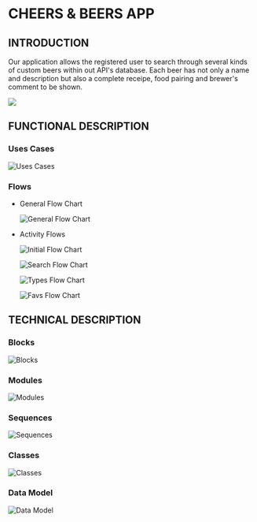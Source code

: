 # CHEERS & BEERS APP

## INTRODUCTION
Our application allows the registered user to search through several kinds of custom beers within out API's database. Each beer has not only a name and description but also a complete receipe, food pairing and brewer's comment to be shown.

![](https://media.giphy.com/media/c1zviFHCf4pq0/giphy.gif)

## FUNCTIONAL DESCRIPTION

### Uses Cases

![Uses Cases](./images/usesCases.png)

### Flows

- General Flow Chart 

    ![General Flow Chart](./images/flowChart.png)

- Activity Flows

    ![Initial Flow Chart](./images/flowInicial.png)
    
    ![Search Flow Chart](./images/flowSearch.png)
    
    ![Types Flow Chart](./images/flowTypes.png)
    
    ![Favs Flow Chart](./images/flowFavs.png)

## TECHNICAL DESCRIPTION

### Blocks

![Blocks](./images/blocks.png)

### Modules

![Modules](./images/modules.png)

### Sequences

![Sequences](./images/sequence.png)

### Classes

![Classes](./images/classes.png)

### Data Model

![Data Model](./images/dataModel.png)